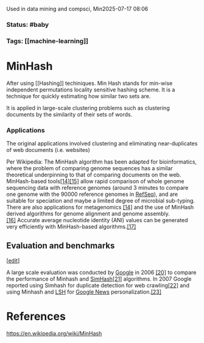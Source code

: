 Used in data mining and compsci, Min2025-07-17 08:06

### Status: #baby

### Tags: [[machine-learning]]

# MinHash
After using [[Hashing]] techiniques.
Min Hash stands for min-wise independent permutations locality sensitive hashing scheme. It is a technique for quickly estimating how similar two sets are.

It is applied in large-scale clustering problems such as clustering documents by the similarity of their sets of words.


### Applications
The original applications involved clustering and eliminating near-duplicates of web documents (i.e. websites)

Per Wikipedia:
The MinHash algorithm has been adapted for bioinformatics, where the problem of comparing genome sequences has a similar theoretical underpinning to that of comparing documents on the web. MinHash-based tools[[14]](https://en.wikipedia.org/wiki/MinHash#cite_note-:0-14)[[15]](https://en.wikipedia.org/wiki/MinHash#cite_note-15) allow rapid comparison of whole genome sequencing data with reference genomes (around 3 minutes to compare one genome with the 90000 reference genomes in [RefSeq](https://en.wikipedia.org/wiki/RefSeq "RefSeq")), and are suitable for speciation and maybe a limited degree of microbial sub-typing. There are also applications for metagenomics [[14]](https://en.wikipedia.org/wiki/MinHash#cite_note-:0-14) and the use of MinHash derived algorithms for genome alignment and genome assembly.[[16]](https://en.wikipedia.org/wiki/MinHash#cite_note-16) Accurate average nucleotide identity (ANI) values can be generated very efficiently with MinHash-based algorithms.[[17]](https://en.wikipedia.org/wiki/MinHash#cite_note-17)


## Evaluation and benchmarks

[[edit](https://en.wikipedia.org/w/index.php?title=MinHash&action=edit&section=11 "Edit section: Evaluation and benchmarks")]

A large scale evaluation was conducted by [Google](https://en.wikipedia.org/wiki/Google "Google") in 2006 [[20]](https://en.wikipedia.org/wiki/MinHash#cite_note-20) to compare the performance of Minhash and [SimHash](https://en.wikipedia.org/wiki/SimHash "SimHash")[[21]](https://en.wikipedia.org/wiki/MinHash#cite_note-21) algorithms. In 2007 Google reported using Simhash for duplicate detection for web crawling[[22]](https://en.wikipedia.org/wiki/MinHash#cite_note-22) and using Minhash and [LSH](https://en.wikipedia.org/wiki/Locality-sensitive_hashing "Locality-sensitive hashing") for [Google News](https://en.wikipedia.org/wiki/Google_News "Google News") personalization.[[23]](https://en.wikipedia.org/wiki/MinHash#cite_note-23)


# References
https://en.wikipedia.org/wiki/MinHash








